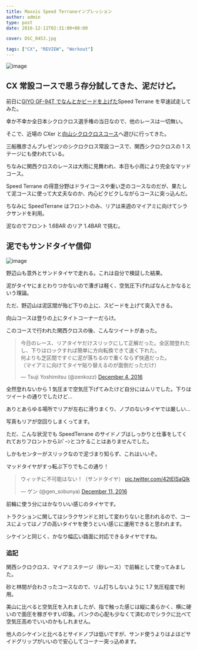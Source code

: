 ```yaml
---
title: Maxxis Speed Terraneインプレッション
author: admin
type: post
date: 2016-12-11T02:31:00+00:00

cover: DSC_0453.jpg

tags: ["CX", "REVIEW", "Workout"]
---
```


![image](./DSC_0453.jpg)

## CX 常設コースで思う存分試してきた、泥だけど。

前日に<a href="/2016/12/maxxis-speed-terrane.html" target="_blank">GIYO GF-94T でなんとかビードを上げた</a>Speed Terrane を早速試走してみた。

幸か不幸か全日本シクロクロス選手権の当日なので、他のレースは一切無い。

そこで、近場の CXer と<a href="http://www.massaenterprise.com/mukaiyama/cx" target="_blank">向山シクロクロスコース</a>へ遊びに行ってきた。

三船雅彦さんプレゼンツのシクロクロス常設コースで、関西シクロクロスの 1 ステージにも使われている。

ちなみに関西クロスのレースは大雨に見舞われ、本日も小雨により完全なマッドコース。

Speed Terrane の得意分野はドライコースや重い芝のコースなのだが、果たして泥コースに使って大丈夫なのか、内心ビクビクしながらコースに突っ込んだ。

ちなみに SpeedTerrane はフロントのみ、リアは来週のマイアミに向けてシラクサンドを利用。

泥なのでフロント 1.6BAR のリア 1.4BAR で挑む。

## 泥でもサンドタイヤ信仰

![image](./DSC_0461.jpg)

野辺山も意外とサンドタイヤで走れる。これは自分で検証した結果。

泥がタイヤにまとわりつかないので漕ぎは軽く、空気圧下げればなんとかなるという理論。

ただ、野辺山は泥区間が殆ど下りの上に、スピードを上げて突入できる。

向山コースは登りの上にタイトコーナーだらけ。

このコースで行われた関西クロスの後、こんなツイートがあった。

<blockquote class="twitter-tweet"><p lang="ja" dir="ltr">今日のレース、リアタイヤだけスリックにして正解だった。全区間登れたし、下りはロックすれば簡単に方向転換できて速く下れた。<br/>何よりも芝区間ですぐに泥が落ちるので重くならず快適だった。<br/>（マイアミに向けてタイヤ貼り替えるのが面倒だっただけ）</p>&mdash; Tsuji Yoshimitsu (@zenkozz) <a href="https://twitter.com/zenkozz/status/805390639269433345?ref_src=twsrc%5Etfw">December 4, 2016</a></blockquote>

全然登れないから 1 気圧まで空気圧下げてみたけど自分にはムリでした。下りはツイートの通りでしたけど…

ありとあらゆる場所でリアが左右に滑りまくり、ノブのないタイヤでは厳しい…

写真もリアが空回りしまくってます。

ただ、こんな状況でも SpeedTerrane のサイドノブはしっかりと仕事をしてくれておりフロントからｽﾊﾟｰﾝとコケることはありませんでした。

しかもセンターがスリックなので泥づまり知らず、これはいいぞ。

マッドタイヤがすっ転ぶ下りでもこの通り！

<blockquote class="twitter-tweet"><p lang="ja" dir="ltr">ウィッチに不可能はない！（サンドタイヤ） <a href="https://t.co/42tEISaQIk">pic.twitter.com/42tEISaQIk</a></p>&mdash; ゲン (@gen_sobunya) <a href="https://twitter.com/gen_sobunya/status/807812034658086912?ref_src=twsrc%5Etfw">December 11, 2016</a></blockquote>

前輪に使う分にはかなりいい感じのタイヤです。

トラクションに関してはシラクサンドと対して変わりないと思われるので、コースによってはノブの高いタイヤを使うといい感じに運用できると思われます。

シケインと同じく、かなり幅広い路面に対応できるタイヤですね。

### 追記

関西シクロクロス、マイアミステージ（砂レース）で前輪として使ってみました。

砂と林間が合わさったコースなので、リム打ちしないように 1.7 気圧程度で利用。

美山に比べると空気圧を入れましたが、指で触った感じは縦に柔らかく、横に硬いので面圧を稼ぎやすい印象。パンクの心配も少なくて済むのでシラクに比べて空気圧高めでいいのかもしれません。

他人のシケインと比べるとサイドノブは低いですが、サンド使うよりはよほどサイドグリップがいいので安心してコーナー突っ込めます。

<LinkBox isAmazonLink url="https://www.amazon.co.jp/dp/B01M8LR2G6/" />

